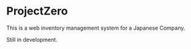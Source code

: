 # ProjectZero

This is a web inventory management system for a Japanese Company.

Still in development.
